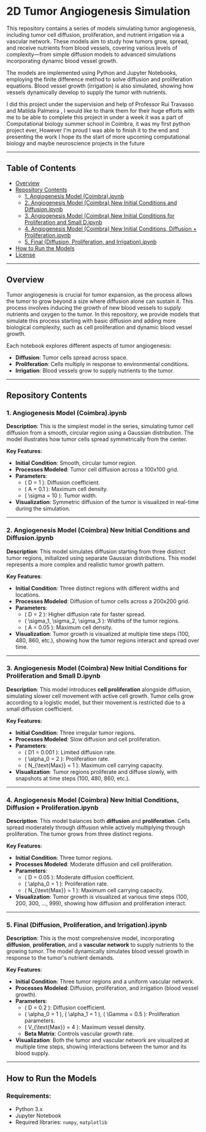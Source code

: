 # **2D Tumor Angiogenesis Simulation**

This repository contains a series of models simulating tumor angiogenesis, including tumor cell diffusion, proliferation, and nutrient irrigation via a vascular network. These models aim to study how tumors grow, spread, and receive nutrients from blood vessels, covering various levels of complexity—from simple diffusion models to advanced simulations incorporating dynamic blood vessel growth.

The models are implemented using Python and Jupyter Notebooks, employing the finite difference method to solve diffusion and proliferation equations. Blood vessel growth (irrigation) is also simulated, showing how vessels dynamically develop to supply the tumor with nutrients.

I did this project under the supervision and help of Professor Rui Travasso and Matilda Palmeira , I would like to thank them for their huge efforts with me to be able to complete this project in under a week it was a part of Computational biology summer school in Coimbra, it was my first python project ever, However I'm proud I was able to finish it to the end and presenting the work I hope its the start of more upcoming computational biology and maybe neuroscience projects in the future

---

## **Table of Contents**

- [Overview](#overview)
- [Repository Contents](#repository-contents)
  - [1. Angiogenesis Model (Coimbra).ipynb](#1-angiogenesis-model-coimbraipynb)
  - [2. Angiogenesis Model (Coimbra) New Initial Conditions and Diffusion.ipynb](#2-angiogenesis-model-coimbra-new-initial-conditions-and-diffusionipynb)
  - [3. Angiogenesis Model (Coimbra) New Initial Conditions for Proliferation and Small D.ipynb](#3-angiogenesis-model-coimbra-new-initial-conditions-for-proliferation-and-small-dipynb)
  - [4. Angiogenesis Model (Coimbra) New Initial Conditions, Diffusion + Proliferation.ipynb](#4-angiogenesis-model-coimbra-new-initial-conditions-diffusion--proliferationipynb)
  - [5. Final (Diffusion, Proliferation, and Irrigation).ipynb](#5-final-diffusion-proliferation-and-irrigationipynb)
- [How to Run the Models](#how-to-run-the-models)
- [License](#license)

---

## **Overview**

Tumor angiogenesis is crucial for tumor expansion, as the process allows the tumor to grow beyond a size where diffusion alone can sustain it. This process involves inducing the growth of new blood vessels to supply nutrients and oxygen to the tumor. In this repository, we provide models that simulate this process starting with basic diffusion and adding more biological complexity, such as cell proliferation and dynamic blood vessel growth.

Each notebook explores different aspects of tumor angiogenesis:
- **Diffusion**: Tumor cells spread across space.
- **Proliferation**: Cells multiply in response to environmental conditions.
- **Irrigation**: Blood vessels grow to supply nutrients to the tumor.

---

## **Repository Contents**

### 1. **Angiogenesis Model (Coimbra).ipynb**

**Description**:
This is the simplest model in the series, simulating tumor cell diffusion from a smooth, circular region using a Gaussian distribution. The model illustrates how tumor cells spread symmetrically from the center.

**Key Features**:
- **Initial Condition**: Smooth, circular tumor region.
- **Processes Modeled**: Tumor cell diffusion across a 100x100 grid.
- **Parameters**:
  - \( D = 1 \): Diffusion coefficient.
  - \( A = 0.1 \): Maximum cell density.
  - \( \sigma = 10 \): Tumor width.
- **Visualization**: Symmetric diffusion of the tumor is visualized in real-time during the simulation.

---

### 2. **Angiogenesis Model (Coimbra) New Initial Conditions and Diffusion.ipynb**

**Description**:
This model simulates diffusion starting from three distinct tumor regions, initialized using separate Gaussian distributions. This model represents a more complex and realistic tumor growth pattern.

**Key Features**:
- **Initial Condition**: Three distinct regions with different widths and locations.
- **Processes Modeled**: Diffusion of tumor cells across a 200x200 grid.
- **Parameters**:
  - \( D = 2 \): Higher diffusion rate for faster spread.
  - \( \sigma_1, \sigma_2, \sigma_3 \): Widths of the tumor regions.
  - \( A = 0.05 \): Maximum cell density.
- **Visualization**: Tumor growth is visualized at multiple time steps (100, 480, 860, etc.), showing how the tumor regions interact and spread over time.

---

### 3. **Angiogenesis Model (Coimbra) New Initial Conditions for Proliferation and Small D.ipynb**

**Description**:
This model introduces **cell proliferation** alongside diffusion, simulating slower cell movement with active cell growth. Tumor cells grow according to a logistic model, but their movement is restricted due to a small diffusion coefficient.

**Key Features**:
- **Initial Condition**: Three irregular tumor regions.
- **Processes Modeled**: Slow diffusion and cell proliferation.
- **Parameters**:
  - \( D1 = 0.001 \): Limited diffusion rate.
  - \( \alpha_0 = 2 \): Proliferation rate.
  - \( N_{\text{Max}} = 1 \): Maximum cell carrying capacity.
- **Visualization**: Tumor regions proliferate and diffuse slowly, with snapshots at time steps (100, 480, 860, etc.).

---

### 4. **Angiogenesis Model (Coimbra) New Initial Conditions, Diffusion + Proliferation.ipynb**

**Description**:
This model balances both **diffusion** and **proliferation**. Cells spread moderately through diffusion while actively multiplying through proliferation. The tumor grows from three distinct regions.

**Key Features**:
- **Initial Condition**: Three tumor regions.
- **Processes Modeled**: Moderate diffusion and cell proliferation.
- **Parameters**:
  - \( D = 0.05 \): Moderate diffusion coefficient.
  - \( \alpha_0 = 1 \): Proliferation rate.
  - \( N_{\text{Max}} = 1 \): Maximum cell carrying capacity.
- **Visualization**: Tumor growth is visualized at various time steps (100, 200, 300, ..., 999), showing how diffusion and proliferation interact.

---

### 5. **Final (Diffusion, Proliferation, and Irrigation).ipynb**

**Description**:
This is the most comprehensive model, incorporating **diffusion**, **proliferation**, and a **vascular network** to supply nutrients to the growing tumor. The model dynamically simulates blood vessel growth in response to the tumor's nutrient demands.

**Key Features**:
- **Initial Condition**: Three tumor regions and a uniform vascular network.
- **Processes Modeled**: Diffusion, proliferation, and irrigation (blood vessel growth).
- **Parameters**:
  - \( D = 0.2 \): Diffusion coefficient.
  - \( \alpha_0 = 1 \), \( \alpha_1 = 1 \), \( \Gamma = 0.5 \): Proliferation parameters.
  - \( V_{\text{Max}} = 4 \): Maximum vessel density.
  - **Beta Matrix**: Controls vascular growth rate.
- **Visualization**: Both the tumor and vascular network are visualized at multiple time steps, showing interactions between the tumor and its blood supply.

---

## **How to Run the Models**

### Requirements:

- Python 3.x
- Jupyter Notebook
- Required libraries: `numpy`, `matplotlib`
